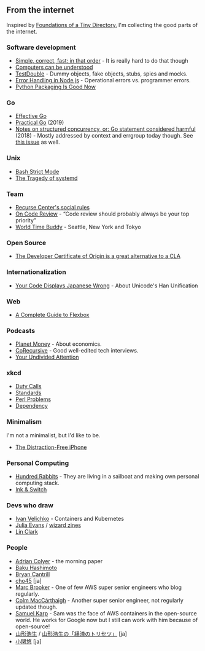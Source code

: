 ## From the internet

Inspired by [Foundations of a Tiny Directory](https://www.kickscondor.com/foundations-of-a-tiny-directory/), I'm collecting the good parts of the internet.

### Software development

* [Simple, correct, fast: in that order](https://drewdevault.com/2018/07/09/Simple-correct-fast.html) - It is really hard to do that though
* [Computers can be understood](https://blog.nelhage.com/post/computers-can-be-understood/)
* [TestDouble](https://martinfowler.com/bliki/TestDouble.html) - Dummy objects, fake objects, stubs, spies and mocks.
* [Error Handling in Node.js](https://www.tritondatacenter.com/node-js/production/design/errors) - Operational errors vs. programmer errors.
* [Python Packaging Is Good Now](https://glyph.twistedmatrix.com/2016/08/python-packaging.html)

### Go

* [Effective Go](https://go.dev/doc/effective_go)
* [Practical Go](https://dave.cheney.net/practical-go/presentations/gophercon-singapore-2019.html) (2019)
* [Notes on structured concurrency, or: Go statement considered harmful](https://vorpus.org/blog/notes-on-structured-concurrency-or-go-statement-considered-harmful/) (2018) - Mostly addressed by context and errgroup today though. See [this issue](https://github.com/golang/go/issues/29011) as well.

### Unix

* [Bash Strict Mode](http://redsymbol.net/articles/unofficial-bash-strict-mode/)
* [The Tragedy of systemd](https://www.youtube.com/watch?v=o_AIw9bGogo)

### Team

* [Recurse Center's social rules](https://www.recurse.com/social-rules)
* [On Code Review](https://medium.com/@9len/on-code-review-16ea85f7c585) - <q>Code review should probably always be your top priority</q>
* [World Time Buddy](https://www.worldtimebuddy.com/?pl=1&lid=5809844,5128581,1850147) - Seattle, New York and Tokyo

### Open Source

* [The Developer Certificate of Origin is a great alternative to a CLA](https://drewdevault.com/2021/04/12/DCO.html)

### Internationalization

* [Your Code Displays Japanese Wrong](https://heistak.github.io/your-code-displays-japanese-wrong/) - About Unicode's Han Unification

### Web

* [A Complete Guide to Flexbox ](https://css-tricks.com/snippets/css/a-guide-to-flexbox/)

### Podcasts

* [Planet Money](https://www.npr.org/podcasts/510289/planet-money/) - About economics.
* [CoRecursive](https://corecursive.com/) - Good well-edited tech interviews.
* [Your Undivided Attention](https://www.humanetech.com/podcast) 

### xkcd

* [Duty Calls](https://xkcd.com/386/)
* [Standards](https://xkcd.com/927/)
* [Perl Problems](https://xkcd.com/1171/)
* [Dependency](https://xkcd.com/2347/)

### Minimalism

I'm not a minimalist, but I'd like to be.

* [The Distraction-Free iPhone](https://maketime.blog/article/the-distraction-free-iphone/)

### Personal Computing

* [Hundred Rabbits](https://100r.co/) - They are living in a sailboat and making own personal computing stack.
* [Ink & Switch](https://www.inkandswitch.com/)

### Devs who draw

* [Ivan Velichko](https://iximiuz.com/en/) - Containers and Kubernetes
* [Julia Evans](https://jvns.ca/) / [wizard zines](https://wizardzines.com/)
* [Lin Clark](https://code-cartoons.com/)

### People

* [Adrian Colyer](https://blog.acolyer.org/) - the morning paper
* [Baku Hashimoto](https://baku89.com/)
* [Bryan Cantrill](http://dtrace.org/blogs/bmc/)
* [cho45](https://www.lowreal.net/) [ja]
* [Marc Brooker](https://brooker.co.za/blog/) - One of few AWS super senior engineers who blog regularly.
* [Colm MacCárthaigh](https://shufflesharding.com/) - Another super senior engineer, not regularly updated though.
* [Samuel Karp](https://samuelkarp.com/) - Sam was the face of AWS containers in the open-source world. He works for Google now but I still can work with him because of open-source!
* [山形浩生](https://cruel.org/jindex.html) / [山形浩生の「経済のトリセツ」](https://cruel.hatenablog.com/) [ja]
* [小関悠](https://youkoseki.com/) [ja]
